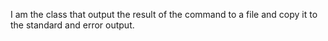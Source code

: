I am the class that output the result of the command to a file and copy it to the standard and error output.